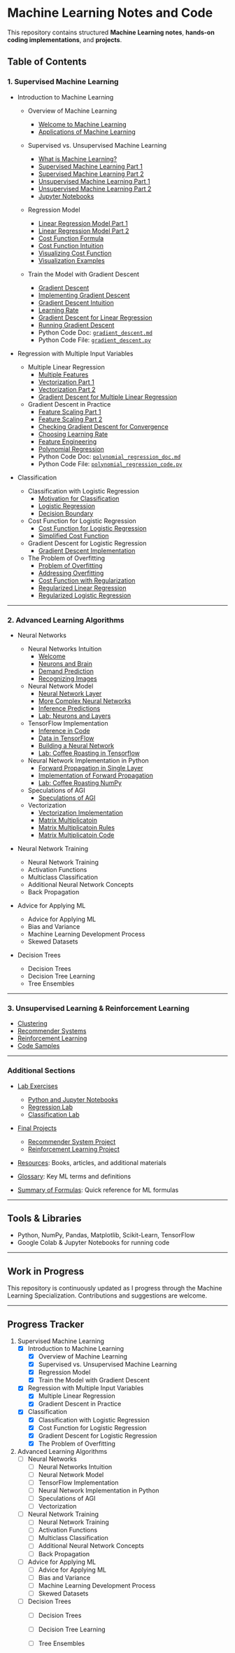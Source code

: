 # Machine Learning Notes and Code
This repository contains structured **Machine Learning notes**, **hands-on coding implementations**, and **projects**.

## Table of Contents

### 1. Supervised Machine Learning
- Introduction to Machine Learning
  - Overview of Machine Learning
      - [Welcome to Machine Learning](1_Supervised_Learning/Introduction/Overview/Welcome_to_Machine_Learning.md)
      - [Applications of Machine Learning](1_Supervised_Learning/Introduction/Overview/Applications_of_Machine_Learning.md)
        
  - Supervised vs. Unsupervised Machine Learning
      - [What is Machine Learning?](1_Supervised_Learning/Introduction/Supervised/What_is_Machine_Learning.md)
      - [Supervised Machine Learning Part 1](1_Supervised_Learning/Introduction/Supervised/Supervised_Machine_Learning_Part_1.md)
      - [Supervised Machine Learning Part 2](1_Supervised_Learning/Introduction/Supervised/Supervised_Machine_Learning_Part_2.md)
      - [Unsupervised Machine Learning Part 1](1_Supervised_Learning/Introduction/Supervised/Unsupervised_Learning_Part_1.md)
      - [Unsupervised Machine Learning Part 2](1_Supervised_Learning/Introduction/Supervised/Unsupervised_Learning__Part_2.md)
      - [Jupyter Notebooks](1_Supervised_Learning/Introduction/Supervised/Jupyter_Notebook.md)

  - Regression Model
      - [Linear Regression Model Part 1](1_Supervised_Learning/Introduction/Regression_Model/Linear_Regression_Model_Part_1.md)
      - [Linear Regression Model Part 2](1_Supervised_Learning/Introduction/Regression_Model/Linear_Regression_Model_Part_2.md)
      - [Cost Function Formula](1_Supervised_Learning/Introduction/Regression_Model/Cost_Function_Formula.md)
      - [Cost Function Intuition](1_Supervised_Learning/Introduction/Regression_Model/Cost_Function_Intuition.md)
      - [Visualizing Cost Function](1_Supervised_Learning/Introduction/Regression_Model/Visualizing_Cost_Function.md)
      - [Visualization Examples](1_Supervised_Learning/Introduction/Regression_Model/Visualization_Examples.md)
   
  - Train the Model with Gradient Descent
      - [Gradient Descent](1_Supervised_Learning/Introduction/Gradient_Descent/Gradient_Descent.md)
      - [Implementing Gradient Descent](1_Supervised_Learning/Introduction/Gradient_Descent/Implementing_Gradient_Descent.md)
      - [Gradient Descent Intuition](1_Supervised_Learning/Introduction/Gradient_Descent/Gradient_Descent_Intuition.md)
      - [Learning Rate](1_Supervised_Learning/Introduction/Gradient_Descent/Learning_Rate.md)
      - [Gradient Descent for Linear Regression](1_Supervised_Learning/Introduction/Gradient_Descent/Gradient_Descent_for_Linear_Regression.md)
      - [Running Gradient Descent](1_Supervised_Learning/Introduction/Gradient_Descent/Running_Gradient_Descent.md)
      - Python Code Doc: [`gradient_descent.md`](1_Supervised_Learning/Introduction/Gradient_Descent/gradient_descent_doc.md)
      - Python Code File: [`gradient_descent.py`](1_Supervised_Learning/Introduction/Gradient_Descent/gradient_descent.py)
    


- Regression with Multiple Input Variables
  - Multiple Linear Regression
      - [Multiple Features](1_Supervised_Learning/Regression/Multiple_Linear_Regression/Multiple_Features.md)
      - [Vectorization Part 1](1_Supervised_Learning/Regression/Multiple_Linear_Regression/Vectorization_Part_1.md)
      - [Vectorization Part 2](1_Supervised_Learning/Regression/Multiple_Linear_Regression/Vectorization_Part_2.md)
      - [Gradient Descent for Multiple Linear Regression](1_Supervised_Learning/Regression/Multiple_Linear_Regression/Gradient_Descent_for_Multiple_Linear_Regression.md)
  - Gradient Descent in Practice
      - [Feature Scaling Part 1](1_Supervised_Learning/Regression/Gradient_in_Practice/Feature_Scaling_Part_1.md)
      - [Feature Scaling Part 2](1_Supervised_Learning/Regression/Gradient_in_Practice/Feature_Scaling_Part_2.md)
      - [Checking Gradient Descent for Convergence](1_Supervised_Learning/Regression/Gradient_in_Practice/Checking_Gradient_Descent_for_Convergence.md)
      - [Choosing Learning Rate](1_Supervised_Learning/Regression/Gradient_in_Practice/Choosing_Learning_Rate.md)
      - [Feature Engineering](1_Supervised_Learning/Regression/Gradient_in_Practice/Feature_Engineering.md)
      - [Polynomial Regression](1_Supervised_Learning/Regression/Gradient_in_Practice/Polynomial_Regression.md)
      - Python Code Doc: [`polynomial_regression_doc.md`](1_Supervised_Learning/Regression/Gradient_in_Practice/polynomial_regression_doc.md)
      - Python Code File: [`polynomial_regression_code.py`](1_Supervised_Learning/Regression/Gradient_in_Practice/polynomial_regression_code.py)
        
       
- Classification
    - Classification with Logistic Regression
      - [Motivation for Classification](1_Supervised_Learning/Classification/Logistic_Regression/Motivation.md)
      - [Logistic Regression](1_Supervised_Learning/Classification/Logistic_Regression/Logistic_Regression.md)
      - [Decision Boundary](1_Supervised_Learning/Classification/Logistic_Regression/Decision_Boundary.md)
    - Cost Function for Logistic Regression
      - [Cost Function for Logistic Regression](1_Supervised_Learning/Classification/Cost_Function/Cost_Function.md)
      - [Simplified Cost Function](1_Supervised_Learning/Classification/Cost_Function/Simplified_Cost_Function.md)
    - Gradient Descent for Logistic Regression
      - [Gradient Descent Implementation](1_Supervised_Learning/Classification/Gradient_Descent/Gradient_Descent_Implementation.md)
    - The Problem of Overfitting
      - [Problem of Overfitting](1_Supervised_Learning/Classification/Overfitting/Problem_of_Overfitting.md)
      - [Addressing Overfitting](1_Supervised_Learning/Classification/Overfitting/Addressing_Overfitting.md)
      - [Cost Function with Regularization](1_Supervised_Learning/Classification/Overfitting/Regularization.md)
      - [Regularized Linear Regression](1_Supervised_Learning/Classification/Overfitting/Regularized_Linear_Regression.md)
      - [Regularized Logistic Regression](1_Supervised_Learning/Classification/Overfitting/Regularized_Logistic_Regression.md)

---

### 2. Advanced Learning Algorithms
- Neural Networks
   - Neural Networks Intuition
       - [Welcome](2_Advanced_Learning_Algorithms/Neural_Networks/Neural_Networks_Intuition/Welcome.md)
       - [Neurons and Brain](2_Advanced_Learning_Algorithms/Neural_Networks/Neural_Networks_Intuition/Neurons_and_Brain.md)
       - [Demand Prediction](2_Advanced_Learning_Algorithms/Neural_Networks/Neural_Networks_Intuition/Demand_Prediction.md)
       - [Recognizing Images](2_Advanced_Learning_Algorithms/Neural_Networks/Neural_Networks_Intuition/Recognizing_Images.md)
   - Neural Network Model
       - [Neural Network Layer](2_Advanced_Learning_Algorithms/Neural_Networks/Neural_Network_Model/Neural_Network_Layer.md)
       - [More Complex Neural Networks](2_Advanced_Learning_Algorithms/Neural_Networks/Neural_Network_Model/More_Complex_Neural_Networks.md)
       - [Inference Predictions](2_Advanced_Learning_Algorithms/Neural_Networks/Neural_Network_Model/Inference_Predictions.md)
       - [Lab: Neurons and Layers](2_Advanced_Learning_Algorithms/Neural_Networks/Neural_Network_Model/Lab_Neurons_and_Layers.md)
   - TensorFlow Implementation
       - [Inference in Code](2_Advanced_Learning_Algorithms/Neural_Networks/TensorFlow/Inference_in_Code.md)
       - [Data in TensorFlow](2_Advanced_Learning_Algorithms/Neural_Networks/TensorFlow/Data_in_TensorFlow.md)
       - [Building a Neural Network](2_Advanced_Learning_Algorithms/Neural_Networks/TensorFlow/Building_a_Neural_Network.md)
       - [Lab: Coffee Roasting in Tensorflow](2_Advanced_Learning_Algorithms/Neural_Networks/TensorFlow/Lab_Coffee_Roasting_in_Tensorflow.md)
   - Neural Network Implementation in Python
     - [Forward Propagation in Single Layer](2_Advanced_Learning_Algorithms/Neural_Networks/Python_Implementation/Forward_Propagation.md)
     - [Implementation of Forward Propagation](2_Advanced_Learning_Algorithms/Neural_Networks/Python_Implementation/Implementation_Details.md)
     - [Lab: Coffee Roasting NumPy](2_Advanced_Learning_Algorithms/Neural_Networks/Python_Implementation/Lab_Coffee_Roasting_NumPy.md)
   - Speculations of AGI
     - [Speculations of AGI](2_Advanced_Learning_Algorithms/Neural_Networks/Speculations_of_AGI/Speculations_of_AGI.md) 
   - Vectorization
      - [Vectorization Implementation](2_Advanced_Learning_Algorithms/Neural_Networks/Vectorization/Vectorization_Implementation.md)
      - [Matrix Multiplicatoin](2_Advanced_Learning_Algorithms/Neural_Networks/Vectorization/Matrix_Multiplicatoin.md)
      - [Matrix Multiplicatoin Rules](2_Advanced_Learning_Algorithms/Neural_Networks/Vectorization/Matrix_Multiplicatoin_Rules.md)
      - [Matrix Multiplicatoin Code](2_Advanced_Learning_Algorithms/Neural_Networks/Vectorization/Matrix_Multiplicatoin_Code.md)
            
- Neural Network Training
  - Neural Network Training
  - Activation Functions
  - Multiclass Classification
  - Additional Neural Network Concepts
  - Back Propagation
    
- Advice for Applying ML
  - Advice for Applying ML
  - Bias and Variance
  - Machine Learning Development Process
  - Skewed Datasets
    
- Decision Trees
  - Decision Trees
  - Decision Tree Learning
  - Tree Ensembles

---

### 3. Unsupervised Learning & Reinforcement Learning
- [Clustering](3_Unsupervised_Learning/Clustering.md)
- [Recommender Systems](3_Unsupervised_Learning/Recommender_Systems.md)
- [Reinforcement Learning](3_Unsupervised_Learning/Reinforcement_Learning.md)
- [Code Samples](3_Unsupervised_Learning/Code_Samples/)

---

### Additional Sections
- [Lab Exercises](Lab_Exercises/)
  - [Python and Jupyter Notebooks](Lab_Exercises/Python_and_Jupyter_Notebooks.ipynb)
  - [Regression Lab](Lab_Exercises/Regression_Lab.ipynb)
  - [Classification Lab](Lab_Exercises/Classification_Lab.ipynb)

- [Final Projects](Final_Projects/)
  - [Recommender System Project](Final_Projects/Project1_Recommender_System.ipynb)
  - [Reinforcement Learning Project](Final_Projects/Project2_Reinforcement_Learning.ipynb)

- [Resources](Resources.md): Books, articles, and additional materials
- [Glossary](Glossary.md): Key ML terms and definitions
- [Summary of Formulas](Summary_Formulas.md): Quick reference for ML formulas

---

## Tools & Libraries
- Python, NumPy, Pandas, Matplotlib, Scikit-Learn, TensorFlow
- Google Colab & Jupyter Notebooks for running code

---

## Work in Progress
This repository is continuously updated as I progress through the Machine Learning Specialization. Contributions and suggestions are welcome.

---

## Progress Tracker
  1. Supervised Machine Learning
      - [x] Introduction to Machine Learning
        - [x] Overview of Machine Learning
        - [x] Supervised vs. Unsupervised Machine Learning
        - [x] Regression Model   
        - [x] Train the Model with Gradient Descent
      - [x] Regression with Multiple Input Variables
        - [x] Multiple Linear Regression
        - [x] Gradient Descent in Practice       
      - [x] Classification
        - [x] Classification with Logistic Regression
        - [x] Cost Function for  Logistic Regression
        - [x] Gradient Descent for Logistic Regression
        - [x] The Problem of Overfitting

  2. Advanced Learning Algorithms
       - [ ] Neural Networks
         - [ ] Neural Networks Intuition
         - [ ] Neural Network Model
         - [ ] TensorFlow Implementation
         - [ ] Neural Network Implementation in Python
         - [ ] Speculations of AGI
         - [ ] Vectorization
       - [ ] Neural Network Training
         - [ ]  Neural Network Training
         - [ ]  Activation Functions
         - [ ]  Multiclass Classification
         - [ ]  Additional Neural Network Concepts
         - [ ]  Back Propagation
       - [ ] Advice for Applying ML
         - [ ] Advice for Applying ML
         - [ ] Bias and Variance
         - [ ] Machine Learning Development Process
         - [ ] Skewed Datasets
       - [ ] Decision Trees
         - [ ]  Decision Trees
         - [ ]  Decision Tree Learning
         - [ ]  Tree Ensembles
              
